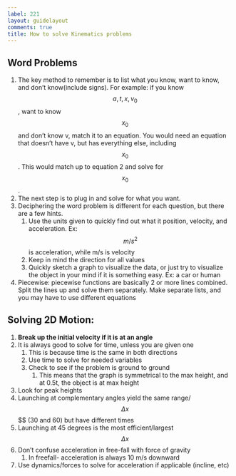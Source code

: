 ```yaml
---
label: 221
layout: guidelayout
comments: true
title: How to solve Kinematics problems
---
```

## Word Problems
1. The key method to remember is to list what you know, want to know, and don’t know(include signs). For example: if you know $$ a, t, x, v_0$$ , want to know $$x_0$$ and don’t know v, match it to an equation. You would need an equation that doesn’t have v, but has everything else, including $$ x_0 $$. This would match up to equation 2 and solve for $$ x_0 $$.
2. The next step is to plug in and solve for what you want.
3. Deciphering the word problem is different for each question, but there are a few hints. 
    1. Use the units given to quickly find out what it position, velocity, and acceleration. Ex: $$ m/s^2 $$ is acceleration, while m/s is velocity
    2. Keep in mind the direction for all values
    3. Quickly sketch a graph to visualize the data, or just try to visualize the object in your mind if it is something easy. Ex: a car or human
4. Piecewise: piecewise functions are basically 2 or more lines combined. Split the lines up and solve them separately. Make separate lists, and you may have to use different equations

## Solving 2D Motion:
1. **Break up the initial velocity if it is at an angle**
2. It is always good to solve for time, unless you are given one
    1. This is because time is the same in both directions
    2. Use time to solve for needed variables
    3. Check to see if the problem is ground to ground
        1. This means that the graph is symmetrical to the max height, and at 0.5t, the object is at max height
3. Look for peak heights
4. Launching at complementary angles yield the same range/$$\Delta x$$$$ (30 and 60) but have different times
5. Launching at 45 degrees is the most efficient/largest $$\Delta x$$ 
6. Don’t confuse acceleration in free-fall with force of gravity
    1. In freefall- acceleration is always 10 m/s downward
7. Use dynamics/forces to solve for acceleration if applicable (incline, etc)

